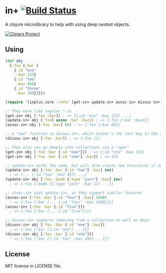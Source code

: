 # in+ [![Build Status][1]][2]

A clojure microlibrary to help with using deep nested objects.

[![Clojars Project](http://clojars.org/inplus/latest-version.svg)](http://clojars.org/inplus)

## Using

```clojure
(def obj
  {:foo {:bar [
    {:id "one"
     :baz 123}
    {:id "two"
     :baz 456}
    {:id "three"
     :baz 789}]}})

(require '[inplus.core :refer [get-in+ update-in+ assoc-in+ dissoc-in+]])

;; They work like regular *-in
(get-in+ obj [:foo :bar]) ; => [{:id "one" :baz 123} ...]
(update-in+ obj [:foo] assoc :bar :buzz) ; => {:foo {:bar :buzz}}
(assoc-in+ obj [:foo :bar] 88) ; => {:foo {:bar 88}}

;; A "new" function is dissoc-in+, which dissoc's the last key in the array
(dissoc-in+ obj [:foo :bar]) ; => {:foo {}}

;; They also can go deeply into collections via a "spec"
(get-in+ obj [:foo :bar {:id "one"}]) ; => {:id "one" :baz 123}
(get-in+ obj [:foo :bar {:id "one"} :baz]) ; => 123

;; update-in+ works the same, but will also create new structures if necessary
(update-in+ obj [:foo :bar {:id "two"} :baz] inc)
  ; => {... {:id "two" :baz 457} ...}
(update-in+ obj [:foo :bomb {:type "yarn"} :baz] inc)
  ; => {:foo {:bomb [{:type "yarn" :baz 1}] ...}}

;; assoc-in+ uses update-in+, so they support similar features
(assoc-in+ [:foo :bar {:id "four"} :baz] 1000)
  ; => {:foo {:bar [... {:id "four" :baz 1000}]}}
(assoc-in+ [:foo :bar {:id "five"}])
  ; => {:foo {:bar [... {:id "five"}]}}

;; dissoc-in+ supports removing from a collection as well as keys
(dissoc-in+ obj [:foo :bar {:id "one"} :baz])
  ; => {:foo {:bar [{:id "one"} ...]}}
(dissoc-in+ obj [:foo :bar {:id "one"}])
  ; => {:foo {:bar [{:id "two" :baz 456} ...]}}
```

## License

MIT license in LICENSE file.


[1]: https://travis-ci.org/Rafflecopter/clj-inplus.png?branch=master
[2]: http://travis-ci.org/Rafflecopter/clj-inplus
